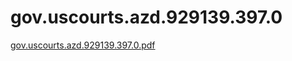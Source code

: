 # gov.uscourts.azd.929139.397.0

[gov.uscourts.azd.929139.397.0.pdf](gov%20uscourts%20azd%20929139%20397%200%20516b60752503477599f3971d0c1e16dd/gov.uscourts.azd.929139.397.0.pdf)